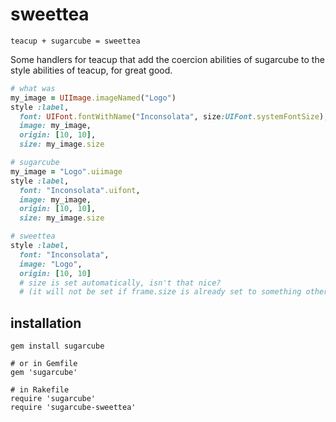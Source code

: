 sweettea
========

    teacup + sugarcube = sweettea

Some handlers for teacup that add the coercion abilities of sugarcube to the
style abilities of teacup, for great good.

```ruby
# what was
my_image = UIImage.imageNamed("Logo")
style :label,
  font: UIFont.fontWithName("Inconsolata", size:UIFont.systemFontSize),
  image: my_image,
  origin: [10, 10],
  size: my_image.size

# sugarcube
my_image = "Logo".uiimage
style :label,
  font: "Inconsolata".uifont,
  image: my_image,
  origin: [10, 10],
  size: my_image.size

# sweettea
style :label,
  font: "Inconsolata",
  image: "Logo",
  origin: [10, 10]
  # size is set automatically, isn't that nice?
  # (it will not be set if frame.size is already set to something other than [0, 0])
```

 installation
--------------

    gem install sugarcube

    # or in Gemfile
    gem 'sugarcube'

    # in Rakefile
    require 'sugarcube'
    require 'sugarcube-sweettea'
